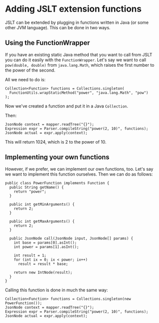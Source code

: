 <!-- START doctoc -->
<!-- END doctoc -->

# Adding JSLT extension functions

JSLT can be extended by plugging in functions written in Java (or some
other JVM language). This can be done in two ways.

## Using the FunctionWrapper

If you have an existing static Java method that you want to call from
JSLT you can do it easily with the `FunctionWrapper`.  Let's say we
want to call `pow(double, double)` from `java.lang.Math`, which raises
the first number to the power of the second.

All we need to do is:

```
Collection<Function> functions = Collections.singleton(
  FunctionUtils.wrapStaticMethod("power", "java.lang.Math", "pow")
);
```

Now we've created a function and put it in a Java `Collection`.

Then:

```
JsonNode context = mapper.readTree("{}");
Expression expr = Parser.compileString("power(2, 10)", functions);
JsonNode actual = expr.apply(context);
```

This will return 1024, which is 2 to the power of 10.

## Implementing your own functions

However, if we prefer, we can implement our own functions, too.  Let's
say we want to implement this function ourselves. Then we can do as
follows:

```
public class PowerFunction implements Function {
  public String getName() {
    return "power";
  }

  public int getMinArguments() {
    return 2;
  }

  public int getMaxArguments() {
    return 2;
  }

  public JsonNode call(JsonNode input, JsonNode[] params) {
    int base = params[0].asInt();
    int power = params[1].asInt();

    int result = 1;
    for (int ix = 0; ix < power; ix++)
      result = result * base;

    return new IntNode(result);
  }
}
```

Calling this function is done in much the same way:

```
Collection<Function> functions = Collections.singleton(new PowerFunction());
JsonNode context = mapper.readTree("{}");
Expression expr = Parser.compileString("power(2, 10)", functions);
JsonNode actual = expr.apply(context);
```
